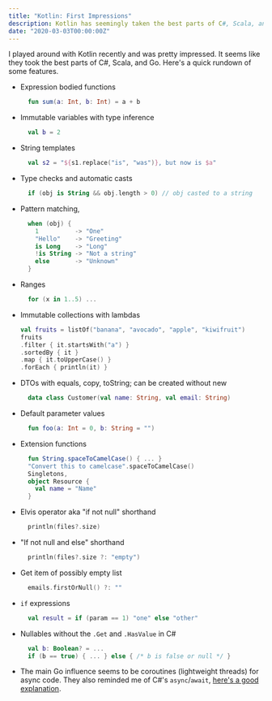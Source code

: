 ```yaml
---
title: "Kotlin: First Impressions"
description: Kotlin has seemingly taken the best parts of C#, Scala, and Go. The result is impressive.
date: "2020-03-03T00:00:00Z"
---
```


I played around with Kotlin recently and was pretty impressed. It seems like they took the best parts of C#, Scala, and Go. Here's a quick rundown of some features.

- Expression bodied functions
  ```kotlin
    fun sum(a: Int, b: Int) = a + b
  ```
- Immutable variables with type inference
  ```kotlin
    val b = 2
  ```
- String templates
  ```kotlin
    val s2 = "${s1.replace("is", "was")}, but now is $a"
  ```
- Type checks and automatic casts
  ```kotlin
    if (obj is String && obj.length > 0) // obj casted to a string
  ```
- Pattern matching,
  ```kotlin
    when (obj) {
      1          -> "One"
      "Hello"    -> "Greeting"
      is Long    -> "Long"
      !is String -> "Not a string"
      else       -> "Unknown"
    }
  ```
- Ranges
  ```kotlin
    for (x in 1..5) ...
  ```
- Immutable collections with lambdas
  ```kotlin
  val fruits = listOf("banana", "avocado", "apple", "kiwifruit")
  fruits
  .filter { it.startsWith("a") }
  .sortedBy { it }
  .map { it.toUpperCase() }
  .forEach { println(it) }
  ```
- DTOs with equals, copy, toString; can be created without new
  ```kotlin
    data class Customer(val name: String, val email: String)
  ```
- Default parameter values
  ```kotlin
    fun foo(a: Int = 0, b: String = "")
  ```
- Extension functions
  ```kotlin
    fun String.spaceToCamelCase() { ... }
    "Convert this to camelcase".spaceToCamelCase()
    Singletons,
    object Resource {
      val name = "Name"
    }
  ```
- Elvis operator aka "if not null" shorthand
  ```kotlin
    println(files?.size)
  ```
- "If not null and else" shorthand
  ```kotlin
    println(files?.size ?: "empty")
  ```
- Get item of possibly empty list
  ```kotlin
    emails.firstOrNull() ?: ""
  ```
- `if` expressions
  ```kotlin
    val result = if (param == 1) "one" else "other"
  ```
- Nullables without the `.Get` and `.HasValue` in C#
  ```kotlin
    val b: Boolean? = ...
    if (b == true) { ... } else { /* b is false or null */ }
  ```
- The main Go influence seems to be coroutines (lightweight threads) for async code. They also reminded me of C#'s `async`/`await`, [here's a good explanation](https://kotlinlang.org/docs/reference/coroutines/basics.html).
